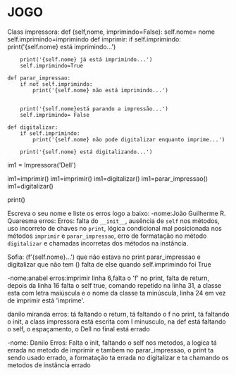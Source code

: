# JOGO
Class impressora:
    def (self,nome, imprimindo=False):
        self.nome= nome
        self.imprimindo=imprimindo
    def imprimir:
        if self.imprimindo:
            print('{self.nome} está imprimindo...')
            
        
        print('{self.nome} já está imprimindo...')
        self.imprimindo=True
        
    def parar_impressao:
        if not self.imprimindo:
            print('{self.nome} não está imprimindo...')
        
        
        print('{self.nome}está parando a impressão...')
        self.imprimindo= False
        
    def digitalizar:
        if self.imprimindo:
            print('{self.nome} não pode digitalizar enquanto imprime...')
            
        print('{self.nome} está digitalizando...')

im1 = Impressora('Dell')
      
im1=imprimir()
im1=imprimir()
im1=digitalizar()
im1=parar_impressao()
im1=digitalizar()

print()


Escreva o seu nome e liste os erros logo a baixo: 
-nome:João Guilherme R. Quaresma erros: Erros: falta do `__init__`, ausência de `self` nos métodos, uso incorreto de chaves no `print`, lógica condicional mal posicionada nos métodos `imprimir` e `parar_impressao`, erro de formatação no método `digitalizar` e chamadas incorretas dos métodos na instância.

Sofia:
(f'{self.nome}...') que não estava no print
parar_impressao e digitalizar que não tem ()
falta de else quando self.imprimindo foi True

-nome:anabel erros:imprimir linha 6,falta o 'f' no print, falta de return, depois da linha 16 falta o self true, comando repetido na linha 31, a classe esta com letra maiúscula e o nome da classe ta minúscula, linha 24 em vez de imprimir está 'imprime'.

danilo miranda
erros: tá faltando o return, tá faltando o f no print, tá faltando o init, a class impressora está escrita com I minusculo, na def está faltando o self, o espaçamento,  o Dell no final está errado

-nome: Danilo
Erros: Falta o init, faltando o self nos metodos, a logica tá errada no metodo de imprimir e tambem no parar_impressao, o print ta sendo usado errado, a formatação ta errada no digitalizar e ta chamando os metodos de instância errado
